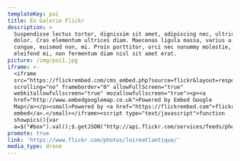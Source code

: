 ```yaml
---
templateKey: poi
title: Ex Galerie Flickr
description: >
  Suspendisse lectus tortor, dignissim sit amet, adipiscing nec, ultricies sed,
  dolor. Cras elementum ultrices diam. Maecenas ligula massa, varius a, semper
  congue, euismod non, mi. Proin porttitor, orci nec nonummy molestie, enim est
  eleifend mi, non fermentum diam nisl sit amet erat.
picture: /img/poi1.jpg
iframe: >-
  <iframe
  src="https://flickrembed.com/cms_embed.php?source=flickr&layout=responsive&input=www.flickr.com/photos/loireatlantique/&sort=0&by=user&theme=slider&scale=fill&limit=10&skin=default&autoplay=true"
  scrolling="no" frameborder="0" allowFullScreen="true"
  webkitallowfullscreen="true" mozallowfullscreen="true"><p><a 
  href="http://www.embedgooglemap.co.uk">Powered by Embed Google
  Map</a></p><small>Powered by <a href="https://flickrembed.com">flickr
  embed</a>.</small></iframe><script type="text/javascript">function
  showpics(){var
  a=$("#box").val();$.getJSON("http://api.flickr.com/services/feeds/photos_public.gne?tags="+a+"&tagmode=any&format=json&jsoncallback=?",function(a){$("#images").hide().html(a).fadeIn("fast"),$.each(a.items,function(a,e){$("<img/>").attr("src",e.media.m).appendTo("#images")})})}</script>
promote: true
link: 'https://www.flickr.com/photos/loireatlantique/'
media_type: drone
---
```



